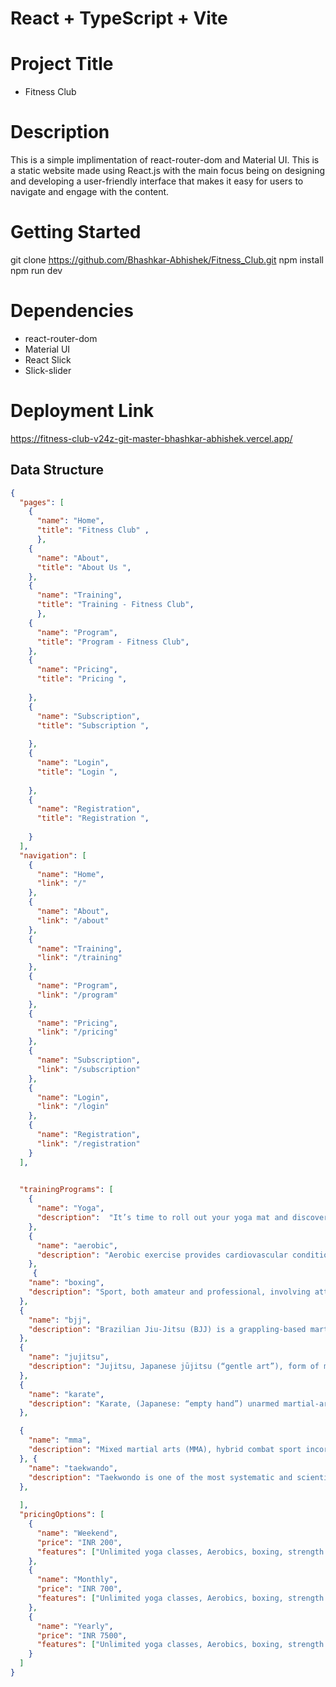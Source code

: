 # React + TypeScript + Vite

# Project Title
* Fitness Club

# Description
This is a simple implimentation of react-router-dom and Material UI. This is a static website made using React.js with the main
focus being on designing and developing a user-friendly interface that makes it easy for users to navigate and engage with the content.

# Getting Started
 git clone https://github.com/Bhashkar-Abhishek/Fitness_Club.git
 npm install
 npm run dev

# Dependencies
* react-router-dom
* Material UI
* React Slick
* Slick-slider


# Deployment Link 
https://fitness-club-v24z-git-master-bhashkar-abhishek.vercel.app/

## Data Structure 
```json
{
  "pages": [
    {
      "name": "Home",
      "title": "Fitness Club" ,
      },
    {
      "name": "About",
      "title": "About Us ",
    },
    {
      "name": "Training",
      "title": "Training - Fitness Club",
      },
    {
      "name": "Program",
      "title": "Program - Fitness Club",
    },
    {
      "name": "Pricing",
      "title": "Pricing ",
      
    },
    {
      "name": "Subscription",
      "title": "Subscription ",
      
    },
    {
      "name": "Login",
      "title": "Login ",
      
    },
    {
      "name": "Registration",
      "title": "Registration ",
      
    }
  ],
  "navigation": [
    {
      "name": "Home",
      "link": "/"
    },
    {
      "name": "About",
      "link": "/about"
    },
    {
      "name": "Training",
      "link": "/training"
    },
    {
      "name": "Program",
      "link": "/program"
    },
    {
      "name": "Pricing",
      "link": "/pricing"
    },
    {
      "name": "Subscription",
      "link": "/subscription"
    },
    {
      "name": "Login",
      "link": "/login"
    },
    {
      "name": "Registration",
      "link": "/registration"
    }
  ],
  

  "trainingPrograms": [
    {
      "name": "Yoga",
      "description":  "It’s time to roll out your yoga mat and discover the combination of physical and mental exercises that for thousands of years have hooked yoga practitioners around the globe. "
    },
    {
      "name": "aerobic",
      "description": "Aerobic exercise provides cardiovascular conditioning."
    },
     {
    "name": "boxing",
    "description": "Sport, both amateur and professional, involving attack and defense with the fists.",
  },
  {
    "name": "bjj",
    "description": "Brazilian Jiu-Jitsu (BJJ) is a grappling-based martial art whose central theme is the skill of controlling a resisting opponent in ways that force him to submit.",
  },
  {
    "name": "jujitsu",
    "description": "Jujitsu, Japanese jūjitsu (“gentle art”), form of martial art and method of fighting that makes use of few or no weapons and employs holds, throws, and paralyzing blows to subdue an opponent.",
  },
  {
    "name": "karate",
    "description": "Karate, (Japanese: “empty hand”) unarmed martial-arts discipline employing kicking, striking, and defensive blocking with arms and legs.",
  },

  {
    "name": "mma",
    "description": "Mixed martial arts (MMA), hybrid combat sport incorporating techniques from boxing, wrestling, judo, jujitsu, karate, Muay Thai (Thai boxing), and other disciplines.",
  }, {
    "name": "taekwando",
    "description": "Taekwondo is one of the most systematic and scientific Korean traditional martial arts.",
  },
   
  ],
  "pricingOptions": [
    {
      "name": "Weekend",
      "price": "INR 200",
      "features": ["Unlimited yoga classes, Aerobics, boxing, strength training"]
    },
    {
      "name": "Monthly",
      "price": "INR 700",
      "features": ["Unlimited yoga classes, Aerobics, boxing, strength @crossfit training, jujitsu training"]
    },
    {
      "name": "Yearly",
      "price": "INR 7500",
      "features": ["Unlimited yoga classes, Aerobics, boxing, strength @crossfit training, Boxing Taekwando training, Karate, Bjj & MMa Training"]
    }
  ]
}

